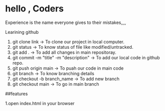 # hello , Coders
Experience is the name everyone gives to their mistakes,,,,

Learining github

1. git clone link  -> To clone our project in local computer.
2. git status      -> To know status of file like modified/untracked.
3. git add .       -> To add all changes in main repositoray.
4. git commit -m "title" -m "description" -> To add our local code in github repo.
5. git push origin main  -> To puah our code in main code
6. git branch      -> To know branching details
7. git checkout -b branch_name -> To add new branch 
8. git checkout main -> To go in main branch

##features

1.open index.html in your browser
